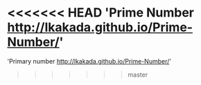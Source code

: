 <<<<<<< HEAD
'Prime Number http://lkakada.github.io/Prime-Number/'
=======
'Primary number http://lkakada.github.io/Prime-Number/'
>>>>>>> master
